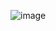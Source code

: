 ![image](https://github.com/AndreUltrasi/ClientAPI/assets/23535524/43fe4225-be21-4126-bdab-9823c968a838)
